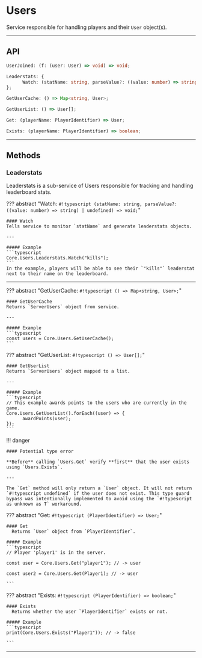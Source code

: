 # Users

Service responsible for handling players and their `User` object(s).

---

## API

```typescript
UserJoined: (f: (user: User) => void) => void;

Leaderstats: {
      Watch: (statName: string, parseValue?: ((value: number) => string) | undefined) => void;
};

GetUserCache: () => Map<string, User>;

GetUserList: () => User[];

Get: (playerName: PlayerIdentifier) => User;

Exists: (playerName: PlayerIdentifier) => boolean;
```

---

## Methods

### Leaderstats

Leaderstats is a sub-service of Users responsible for tracking and handling leaderboard stats.

??? abstract "Watch: `#!typescript (statName: string, parseValue?: ((value: number) => string) | undefined) => void;`"

    #### Watch
    Tells service to monitor `statName` and generate leaderstats objects.

    ---

    ##### Example
    ```typescript
    Core.Users.Leaderstats.Watch("kills");
    ```
    In the example, players will be able to see their `"kills"` leaderstat next to their name on the leaderboard.

---

??? abstract "GetUserCache: `#!typescript () => Map<string, User>;`"

    #### GetUserCache
    Returns `ServerUsers` object from service.

    ---

    ##### Example
    ```typescript
    const users = Core.Users.GetUserCache();
    ```

??? abstract "GetUserList: `#!typescript () => User[];`"

    #### GetUserList
    Returns `ServerUsers` object mapped to a list.

    ---

    ##### Example
    ```typescript
    // This example awards points to the users who are currently in the game.
    Core.Users.GetUserList().forEach((user) => {
          awardPoints(user);
    });
    ```

!!! danger

    #### Potential type error

    **Before** calling `Users.Get` verify **first** that the user exists using `Users.Exists`.

    ---

    The `Get` method will only return a `User` object. It will not return `#!typescript undefined` if the user does not exist. This type guard bypass was intentionally implemented to avoid using the `#!typescript as unknown as T` workaround.

??? abstract "Get: `#!typescript (PlayerIdentifier) => User;`"

    #### Get
      Returns `User` object from `PlayerIdentifier`.

    ##### Example
    ```typescript
    // Player 'player1' is in the server.

    const user = Core.Users.Get("player1"); // -> user

    const user2 = Core.Users.Get(Player1); // -> user

    ```

??? abstract "Exists: `#!typescript (PlayerIdentifier) => boolean;`"

    #### Exists
      Returns whether the user `PlayerIdentifier` exists or not.

    ##### Example
    ```typescript
    print(Core.Users.Exists("Player1")); // -> false

    ```

---
